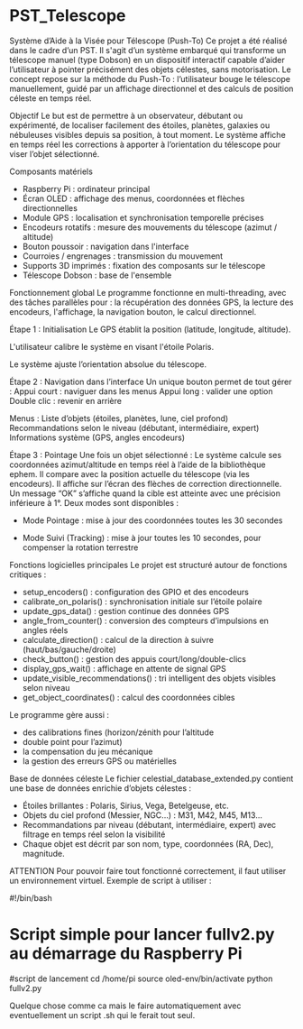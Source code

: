 # PST_Telescope

Système d’Aide à la Visée pour Télescope (Push-To)
Ce projet a été réalisé dans le cadre d’un PST. Il s'agit d’un système embarqué qui transforme un télescope manuel (type Dobson) en un dispositif interactif capable d’aider l’utilisateur à pointer précisément des objets célestes, sans motorisation. Le concept repose sur la méthode du Push-To : l’utilisateur bouge le télescope manuellement, guidé par un affichage directionnel et des calculs de position céleste en temps réel.

Objectif
Le but est de permettre à un observateur, débutant ou expérimenté, de localiser facilement des étoiles, planètes, galaxies ou nébuleuses visibles depuis sa position, à tout moment. Le système affiche en temps réel les corrections à apporter à l’orientation du télescope pour viser l’objet sélectionné.

Composants matériels
- Raspberry Pi : ordinateur principal
- Écran OLED : affichage des menus, coordonnées et flèches directionnelles
- Module GPS : localisation et synchronisation temporelle précises
- Encodeurs rotatifs : mesure des mouvements du télescope (azimut / altitude)
- Bouton poussoir : navigation dans l'interface
- Courroies / engrenages : transmission du mouvement
- Supports 3D imprimés : fixation des composants sur le télescope
- Télescope Dobson : base de l'ensemble


Fonctionnement global
Le programme fonctionne en multi-threading, avec des tâches parallèles pour :
la récupération des données GPS, la lecture des encodeurs, l'affichage, la navigation bouton, le calcul directionnel.



Étape 1 : Initialisation
Le GPS établit la position (latitude, longitude, altitude).

L'utilisateur calibre le système en visant l'étoile Polaris.

Le système ajuste l’orientation absolue du télescope.


Étape 2 : Navigation dans l’interface
Un unique bouton permet de tout gérer :
Appui court : naviguer dans les menus
Appui long : valider une option
Double clic : revenir en arrière

Menus :
Liste d’objets (étoiles, planètes, lune, ciel profond)
Recommandations selon le niveau (débutant, intermédiaire, expert)
Informations système (GPS, angles encodeurs)


Étape 3 : Pointage
Une fois un objet sélectionné :
Le système calcule ses coordonnées azimut/altitude en temps réel à l’aide de la bibliothèque ephem.
Il compare avec la position actuelle du télescope (via les encodeurs).
Il affiche sur l’écran des flèches de correction directionnelle.
Un message “OK” s’affiche quand la cible est atteinte avec une précision inférieure à 1°.
Deux modes sont disponibles :

- Mode Pointage : mise à jour des coordonnées toutes les 30 secondes

- Mode Suivi (Tracking) : mise à jour toutes les 10 secondes, pour compenser la rotation terrestre


Fonctions logicielles principales
Le projet est structuré autour de fonctions critiques :

- setup_encoders() : configuration des GPIO et des encodeurs
- calibrate_on_polaris() : synchronisation initiale sur l’étoile polaire
- update_gps_data() : gestion continue des données GPS
- angle_from_counter() : conversion des compteurs d’impulsions en angles réels
- calculate_direction() : calcul de la direction à suivre (haut/bas/gauche/droite)
- check_button() : gestion des appuis court/long/double-clics
- display_gps_wait() : affichage en attente de signal GPS
- update_visible_recommendations() : tri intelligent des objets visibles selon niveau
- get_object_coordinates() : calcul des coordonnées cibles


Le programme gère aussi : 
- des calibrations fines (horizon/zénith pour l’altitude
- double point pour l’azimut)
- la compensation du jeu mécanique
- la gestion des erreurs GPS ou matérielles


Base de données céleste
Le fichier celestial_database_extended.py contient une base de données enrichie d’objets célestes :

- Étoiles brillantes : Polaris, Sirius, Vega, Betelgeuse, etc.
- Objets du ciel profond (Messier, NGC...) : M31, M42, M45, M13...
- Recommandations par niveau (débutant, intermédiaire, expert) avec filtrage en temps réel selon la visibilité
- Chaque objet est décrit par son nom, type, coordonnées (RA, Dec), magnitude.



ATTENTION 
Pour pouvoir faire tout fonctionné correctement, il faut utiliser un environnement virtuel.
Exemple de script à utiliser : 

#!/bin/bash
# Script simple pour lancer fullv2.py au démarrage du Raspberry Pi
#script de lancement
cd /home/pi
source oled-env/bin/activate
python fullv2.py

Quelque chose comme ca mais le faire automatiquement avec eventuellement un script .sh qui le ferait tout seul.
